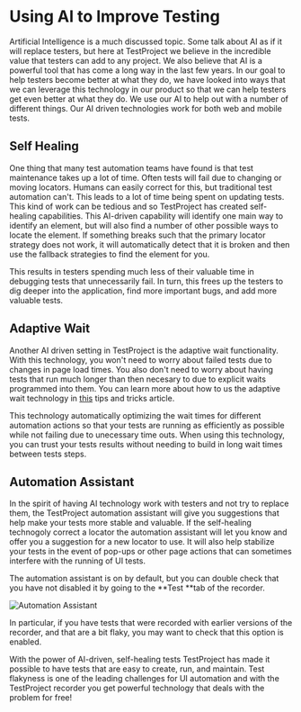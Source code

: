 # Using AI to Improve Testing

Artificial Intelligence is a much discussed topic. Some talk about AI as if it will replace testers, but here at TestProject we believe in the incredible value that testers can add to any project. We also believe that AI is a powerful tool that has come a long way in the last few years. In our goal to help testers become better at what they do, we have looked into ways that we can leverage this technology in our product so that we can help testers get even better at what they do. We use our AI to help out with a number of different things. Our AI driven technologies work for both web and mobile tests.

## Self Healing

One thing that many test automation teams have found is that test maintenance takes up a lot of time. Often tests will fail due to changing or moving locators. Humans can easily correct for this, but traditional test automation can't. This leads to a lot of time being spent on updating tests. This kind of work can be tedious and so TestProject has created self-healing capabilities. This AI-driven capability will identify one main way to identify an element, but will also find a number of other possible ways to locate the element. If something breaks such that the primary locator strategy does not work, it will automatically detect that it is broken and then use the fallback strategies to find the element for you.

This results in testers spending much less of their valuable time in debugging tests that unnecessarily fail. In turn, this frees up the testers to dig deeper into the application, find more important bugs, and add more valuable tests.

## Adaptive Wait

Another AI driven setting in TestProject is the adaptive wait functionality. With this technology, you won't need to worry about failed tests due to changes in page load times. You also don't need to worry about having tests that run much longer than then necesary to due to explicit waits programmed into them. You can learn more about how to us the adaptive wait technology in [this](../tips-and-tricks/explicit-wait-and-adaptive-wait.md) tips and tricks article.&#x20;

This technology automatically optimizing the wait times for different automation actions so that your tests are running as efficiently as possible while not failing due to unecessary time outs. When using this technology, you can trust your tests results without needing to build in long wait times between tests steps.

## Automation Assistant

In the spirit of having AI technology work with testers and not try to replace them, the TestProject automation assistant will give you suggestions that help make your tests more stable and valuable. If the self-healing technogoly correct a locator the automation assistant will let you know and offer you a suggestion for a new locator to use. It will also help stabilize your tests in the event of pop-ups or other page actions that can sometimes interfere with the running of UI tests.&#x20;

The automation assistant is on by default, but you can double check that you have not disabled it by going to the **Test **tab of the recorder.

![Automation Assistant](<../.gitbook/assets/image (407).png>)

In particular, if you have tests that were recorded with earlier versions of the recorder, and that are a bit flaky, you may want to check that this option is enabled.&#x20;

With the power of AI-driven, self-healing tests TestProject has made it possible to have tests that are easy to create, run, and maintain. Test flakyness is one of the leading challenges for UI automation and with the TestProject recorder you get powerful technology that deals with the problem for free! &#x20;
